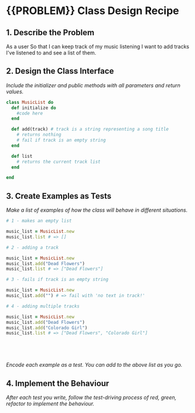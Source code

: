 # {{PROBLEM}} Class Design Recipe

## 1. Describe the Problem

As a user
So that I can keep track of my music listening
I want to add tracks I've listened to and see a list of them.

## 2. Design the Class Interface

_Include the initializer and public methods with all parameters and return values._

```ruby
class MusicList do
  def initialize do
    #code here
  end

  def add(track) # track is a string representing a song title
    # returns nothing
    # fail if track is an empty string
  end

  def list
    # returns the current track list
  end

end
```

## 3. Create Examples as Tests

_Make a list of examples of how the class will behave in different situations._

```ruby
# 1 - makes an empty list 

music_list = MusicList.new
music_list.list # => []

# 2 - adding a track 

music_list = MusicList.new
music_list.add("Dead Flowers")
music_list.list # => ["Dead Flowers"]

# 3 - fails if track is an empty string

music_list = MusicList.new
music_list.add("") # => fail with 'no text in track!'

# 4 - adding multiple tracks

music_list = MusicList.new
music_list.add("Dead Flowers")
music_list.add("Colorado Girl")
music_list.list # => ["Dead Flowers", "Colorado Girl"]






```

_Encode each example as a test. You can add to the above list as you go._

## 4. Implement the Behaviour

_After each test you write, follow the test-driving process of red, green, refactor to implement the behaviour._
